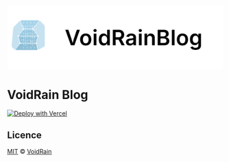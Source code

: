 ![tailwind-nextjs-banner](/public/static/images/voidrainblog.png)

# VoidRain Blog

[![Deploy with Vercel](https://vercel.com/button)](https://vercel.com/new/git/external?repository-url=https://github.com/timlrx/tailwind-nextjs-starter-blog)

## Licence

[MIT](https://github.com/0xVoidRain/VoidRain-blog/blob/main/LICENSE) © [VoidRain](https://voidrain-blog.vercel.app/)
